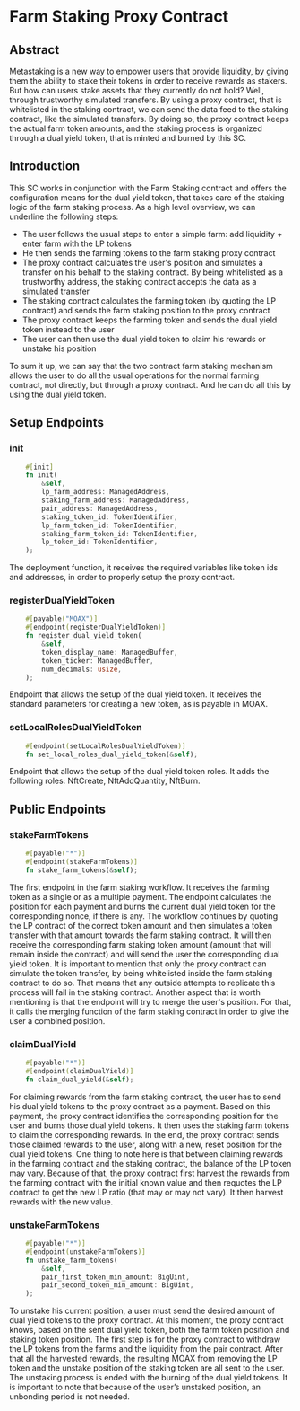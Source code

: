 # Farm Staking Proxy Contract

## Abstract

Metastaking is a new way to empower users that provide liquidity, by giving them the ability to stake their tokens in order to receive rewards as stakers. But how can users stake assets that they currently do not hold? Well, through trustworthy simulated transfers. By using a proxy contract, that is whitelisted in the staking contract, we can send the data feed to the staking contract, like the simulated transfers. By doing so, the proxy contract keeps the actual farm token amounts, and the staking process is organized through a dual yield token, that is minted and burned by this SC. 

## Introduction

This SC works in conjunction with the Farm Staking contract and offers the configuration means for the dual yield token, that takes care of the staking logic of the farm staking process. As a high level overview, we can underline the following steps:
- The user follows the usual steps to enter a simple farm: add liquidity + enter farm with the LP tokens
- He then sends the farming tokens to the farm staking proxy contract
- The proxy contract calculates the user's position and simulates a transfer on his behalf to the staking contract. By being whitelisted as a trustworthy address, the staking contract accepts the data as a simulated transfer
- The staking contract calculates the farming token (by quoting the LP contract) and sends the farm staking position to the proxy contract
- The proxy contract keeps the farming token and sends the dual yield token instead to the user
- The user can then use the dual yield token to claim his rewards or unstake his position

To sum it up, we can say that the two contract farm staking mechanism allows the user to do all the usual operations for the normal farming contract, not directly, but through a proxy contract. And he can do all this by using the dual yield token.

## Setup Endpoints

### init

```rust
    #[init]
    fn init(
        &self,
        lp_farm_address: ManagedAddress,
        staking_farm_address: ManagedAddress,
        pair_address: ManagedAddress,
        staking_token_id: TokenIdentifier,
        lp_farm_token_id: TokenIdentifier,
        staking_farm_token_id: TokenIdentifier,
        lp_token_id: TokenIdentifier,
    );
```
The deployment function, it receives the required variables like token ids and addresses, in order to properly setup the proxy contract.

### registerDualYieldToken

```rust
    #[payable("MOAX")]
    #[endpoint(registerDualYieldToken)]
    fn register_dual_yield_token(
        &self,
        token_display_name: ManagedBuffer,
        token_ticker: ManagedBuffer,
        num_decimals: usize,
    );
```

Endpoint that allows the setup of the dual yield token. It receives the standard parameters for creating a new token, as is payable in MOAX.

### setLocalRolesDualYieldToken

```rust
    #[endpoint(setLocalRolesDualYieldToken)]
    fn set_local_roles_dual_yield_token(&self);
```

Endpoint that allows the setup of the dual yield token roles. It adds the following roles: NftCreate, NftAddQuantity, NftBurn.

## Public Endpoints

### stakeFarmTokens

```rust
    #[payable("*")]
    #[endpoint(stakeFarmTokens)]
    fn stake_farm_tokens(&self);
```

The first endpoint in the farm staking workflow. It receives the farming token as a single or as a multiple payment. The endpoint calculates the position for each payment and burns the current dual yield token for the corresponding nonce, if there is any. The workflow continues by quoting the LP contract of the correct token amount and then simulates a token transfer with that amount towards the farm staking contract. It will then receive the corresponding farm staking token amount (amount that will remain inside the contract) and will send the user the corresponding dual yield token.
It is important to mention that only the proxy contract can simulate the token transfer, by being whitelisted inside the farm staking contract to do so. That means that any outside attempts to replicate this process will fail in the staking contract.
Another aspect that is worth mentioning is that the endpoint will try to merge the user's position. For that, it calls the merging function of the farm staking contract in order to give the user a combined position.

### claimDualYield

```rust
    #[payable("*")]
    #[endpoint(claimDualYield)]
    fn claim_dual_yield(&self);
```

For claiming rewards from the farm staking contract, the user has to send his dual yield tokens to the proxy contract as a payment. Based on this payment, the proxy contract identifies the corresponding position for the user and burns those dual yield tokens. It then uses the staking farm tokens to claim the corresponding rewards. In the end, the proxy contract sends those claimed rewards to the user, along with a new, reset position for the dual yield tokens.
One thing to note here is that between claiming rewards in the farming contract and the staking contract, the balance of the LP token may vary. Because of that, the proxy contract first harvest the rewards from the farming contract with the initial known value and then requotes the LP contract to get the new LP ratio (that may or may not vary). It then harvest rewards with the new value.

### unstakeFarmTokens

```rust
    #[payable("*")]
    #[endpoint(unstakeFarmTokens)]
    fn unstake_farm_tokens(
        &self,
        pair_first_token_min_amount: BigUint,
        pair_second_token_min_amount: BigUint,
    );
```

To unstake his current position, a user must send the desired amount of dual yield tokens to the proxy contract. At this moment, the proxy contract knows, based on the sent dual yield token, both the farm token position and staking token position. The first step is for the proxy contract to withdraw the LP tokens from the farms and the liquidity from the pair contract. After that all the harvested rewards, the resulting MOAX from removing the LP token and the unstake position of the staking token are all sent to the user. The unstaking process is ended with the burning of the dual yield tokens.
It is important to note that because of the user’s unstaked position, an unbonding period is not needed.
